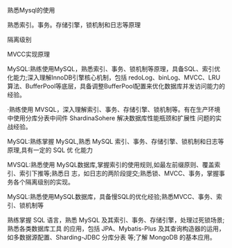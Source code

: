 熟悉Mysql的使用

熟悉索引。事务。存储引擎，锁机制和日志等原理

隔离级别 

MVCC实现原理


MySQL:熟练使用MySQL，熟悉索引、事务、锁机制等原理，具备SQL、索引优化能力;深入理解InnoDB引擎核心机制，包括
redoLog、binLog、MVCC、LRU算法、BufferPool等底层，具备调整BufferPool配置来优化数据库并发访问能力的经验。


·熟练使用 MVSQL，深入理解索引、事务、存储引擎、锁机制等。有在生产环境中使用分库分表中间件 ShardinaSohere 解决数据库性能瓶颈和扩展性
问题的实战经验。

MySQL:熟练掌握 MySQL,熟悉 MySQL 索引、事务、存储引擎、锁机制和日志等原理,具有一定的 SQL 优
化能力

MVSQL:熟悉使用 MySQL数据库,掌握索引的使用规则,如最左前缀原则、覆盖索引、索引下推等;熟悉日
志，如日志的两阶段提交;熟悉锁、MVCC、事务，掌握事务各个隔离级别的实现。


MySQL:熟悉使用MySQL数据库，具备慢SQL的优化经验;熟悉MVCC、事务、索引、锁机制等


熟练掌握 SQL 语言，熟悉 MySQL 及其索引、事务、存储引擎，处理过死锁场景;熟悉各类数据库工具
的应用，包括 JPA、Mybatis-Plus 及其查询构造器的运用，如多数据源配置、Sharding-JDBC 分库分表
等;了解 MongoDB 的基本应用。